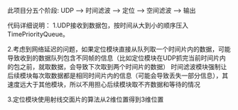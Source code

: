 此项目分五个阶段:
UDP ——> 时间滤波 ——> 定位 ——> 空间滤波 ——> 输出

代码详细说明：
1.UDP接收到数据包，按时间从大到小的顺序压入TimePriorityQueue。

2.考虑到网络延迟的问题，如果定位模块直接从队列取一个时间片内的数据，可能导致收到的数据队列包含不同帧的信息（比如定位模块在UDP抓完当前时间片内的包之前，就取数据，会导致下次取到两个时间片的数据）
时间滤波模块强制让后续模块每次取数据都是相同时间片内的信息（可能会导致丢失一部分信息），其速度远大于其他模块，所以不用担心后续模块取不齐数据和等待的情况

3.定位模块使用射线交面片的算法从2维位置得到3维位置

